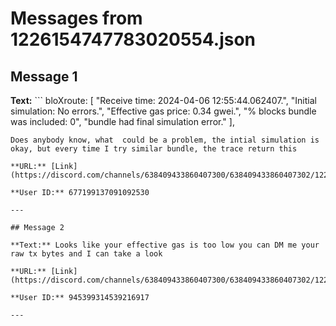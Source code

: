 # Messages from 1226154747783020554.json

## Message 1

**Text:** ``` 
bloXroute: [ "Receive time: 2024-04-06 12:55:44.062407.", "Initial simulation: No errors.",
    "Effective gas price: 0.34 gwei.", "% blocks bundle was included: 0", "bundle had final simulation error."
  ],
```
Does anybody know, what  could be a problem, the intial simulation is okay, but every time I try similar bundle, the trace return this

**URL:** [Link](https://discord.com/channels/638409433860407300/638409433860407302/1226154747783020554)

**User ID:** 677199137091092530

---

## Message 2

**Text:** Looks like your effective gas is too low you can DM me your raw tx bytes and I can take a look

**URL:** [Link](https://discord.com/channels/638409433860407300/638409433860407302/1226883014647222272)

**User ID:** 945399314539216917

---

